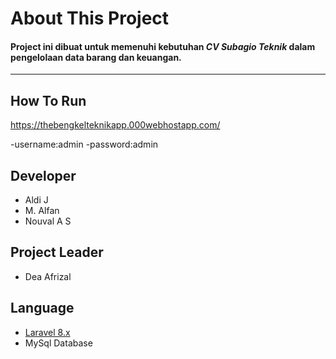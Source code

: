 # About This Project


#### Project ini dibuat untuk memenuhi kebutuhan ___CV Subagio Teknik___ dalam pengelolaan data barang dan keuangan.

<hr>

## How To Run

https://thebengkelteknikapp.000webhostapp.com/

-username:admin 
-password:admin








## Developer

- Aldi J
- M. Alfan
- Nouval A S

## Project Leader
- Dea Afrizal

## Language

- [Laravel 8.x](https://laravel.com/) 
- MySql Database
